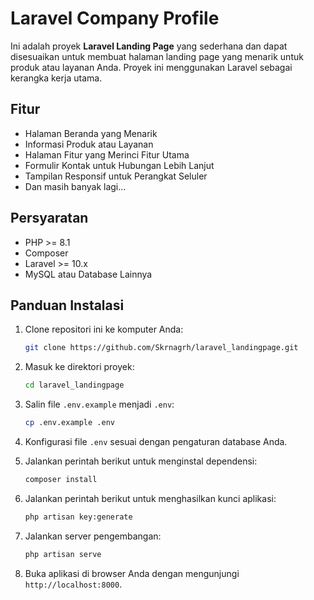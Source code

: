 # Laravel Company Profile

Ini adalah proyek **Laravel Landing Page** yang sederhana dan dapat disesuaikan untuk membuat halaman landing page yang menarik untuk produk atau layanan Anda. Proyek ini menggunakan Laravel sebagai kerangka kerja utama.

## Fitur

- Halaman Beranda yang Menarik
- Informasi Produk atau Layanan
- Halaman Fitur yang Merinci Fitur Utama
- Formulir Kontak untuk Hubungan Lebih Lanjut
- Tampilan Responsif untuk Perangkat Seluler
- Dan masih banyak lagi...

## Persyaratan

- PHP >= 8.1
- Composer
- Laravel >= 10.x
- MySQL atau Database Lainnya

## Panduan Instalasi

1. Clone repositori ini ke komputer Anda:

   ```bash
   git clone https://github.com/Skrnagrh/laravel_landingpage.git
   ```

2. Masuk ke direktori proyek:

   ```bash
   cd laravel_landingpage
   ```

3. Salin file `.env.example` menjadi `.env`:

   ```bash
   cp .env.example .env
   ```

4. Konfigurasi file `.env` sesuai dengan pengaturan database Anda.

5. Jalankan perintah berikut untuk menginstal dependensi:

   ```bash
   composer install
   ```

6. Jalankan perintah berikut untuk menghasilkan kunci aplikasi:

   ```bash
   php artisan key:generate
   ```

7. Jalankan server pengembangan:

   ```bash
   php artisan serve
   ```

8. Buka aplikasi di browser Anda dengan mengunjungi `http://localhost:8000`.
